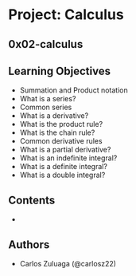 # Project: Calculus
## 0x02-calculus

## Learning Objectives

- Summation and Product notation
- What is a series?
- Common series
- What is a derivative?
- What is the product rule?
- What is the chain rule?
- Common derivative rules
- What is a partial derivative?
- What is an indefinite integral?
- What is a definite integral?
- What is a double integral?

## Contents

-

## Authors

- Carlos Zuluaga  (@carlosz22)
